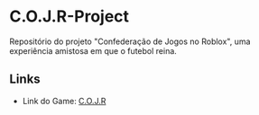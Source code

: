 # C.O.J.R-Project
Repositório do projeto "Confederação de Jogos no Roblox", uma experiência amistosa em que o futebol reina.

## Links

- Link do Game: [C.O.J.R](https://www.roblox.com/games/583212101/C-O-J-R-Lembran-as)


